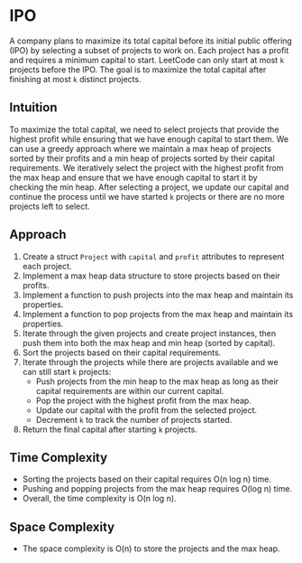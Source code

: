 #  IPO
A company plans to maximize its total capital before its initial public offering (IPO) by selecting a subset of projects to work on. Each project has a profit and requires a minimum capital to start. LeetCode can only start at most `k` projects before the IPO. The goal is to maximize the total capital after finishing at most `k` distinct projects.

## Intuition
To maximize the total capital, we need to select projects that provide the highest profit while ensuring that we have enough capital to start them. We can use a greedy approach where we maintain a max heap of projects sorted by their profits and a min heap of projects sorted by their capital requirements. We iteratively select the project with the highest profit from the max heap and ensure that we have enough capital to start it by checking the min heap. After selecting a project, we update our capital and continue the process until we have started `k` projects or there are no more projects left to select.

## Approach
1. Create a struct `Project` with `capital` and `profit` attributes to represent each project.
2. Implement a max heap data structure to store projects based on their profits.
3. Implement a function to push projects into the max heap and maintain its properties.
4. Implement a function to pop projects from the max heap and maintain its properties.
5. Iterate through the given projects and create project instances, then push them into both the max heap and min heap (sorted by capital).
6. Sort the projects based on their capital requirements.
7. Iterate through the projects while there are projects available and we can still start `k` projects:
   - Push projects from the min heap to the max heap as long as their capital requirements are within our current capital.
   - Pop the project with the highest profit from the max heap.
   - Update our capital with the profit from the selected project.
   - Decrement `k` to track the number of projects started.
8. Return the final capital after starting `k` projects.

## Time Complexity
- Sorting the projects based on their capital requires O(n log n) time.
- Pushing and popping projects from the max heap requires O(log n) time.
- Overall, the time complexity is O(n log n).

## Space Complexity
- The space complexity is O(n) to store the projects and the max heap.